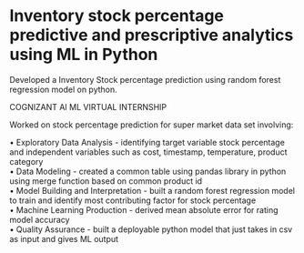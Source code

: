 # Inventory stock percentage predictive and prescriptive analytics using ML in Python
Developed a Inventory Stock percentage prediction using random forest regression model on python.

COGNIZANT AI ML VIRTUAL INTERNSHIP 

Worked on stock percentage prediction for super market data set involving:

•	Exploratory Data Analysis - identifying target variable stock percentage and independent variables such as cost, timestamp, temperature, product category <br>
•	Data Modeling - created a common table using pandas library in python using merge function based on common product id <br>
•	Model Building and Interpretation - built a random forest regression model to train and identify most contributing factor for stock percentage <br>
•	Machine Learning Production - derived mean absolute error for rating model accuracy <br>
•	Quality Assurance - built a deployable python model that just takes in csv as input and gives ML output <br>
